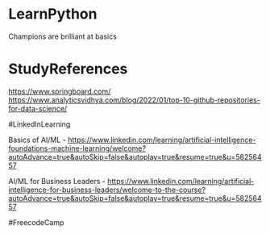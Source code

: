 # LearnPython

Champions are brilliant at basics

# StudyReferences

https://www.springboard.com/
https://www.analyticsvidhya.com/blog/2022/01/top-10-github-repositories-for-data-science/


#LinkedInLearning

Basics of AI/ML - https://www.linkedin.com/learning/artificial-intelligence-foundations-machine-learning/welcome?autoAdvance=true&autoSkip=false&autoplay=true&resume=true&u=58256457

AI/ML for Business Leaders - https://www.linkedin.com/learning/artificial-intelligence-for-business-leaders/welcome-to-the-course?autoAdvance=true&autoSkip=false&autoplay=true&resume=true&u=58256457

#FreecodeCamp
